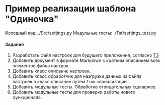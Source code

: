 # Пример реализации шаблона "Одиночка"

Исходный код: ./Src/settings.py
Модульные тесты: ./Tst/settings_test.py

#### Задания
1. Разработать файл настроек для будущего приложения, согласно [ТЗ](../Docs/TechnicalTask.md)
2. Добавить документ в формате Markdown с кратким описанием всех элементов файла настрок
3. Добавить класс описание настроек.
4. Добавить класс обработчик для назгрузки данных из  файла настроек в класс описание путем `Json` сериализации
5. Добавить модульные тесты. Обработка отрицательных сценариев.
6. Добавить модульные тесты для проверки работы нового функционала.


